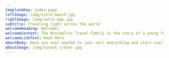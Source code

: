 ```yaml
---
templateKey: index-page
leftImage: /img/intro-beach.jpg
rightImage: /img/intro-map.jpg
subtitle: Traveling light across the world
welcomeHeading: Welcome!
welcomeContent: The Minimalist Travel Family is the story of a young family that set off to explore the world in minimalistic style. Come along for our journey!
welcomeLinkText: Read More
aboutBody: Have you ever wanted to just sell everything and start over?  That’s exactly what I did with my family of 6!  On this blog, I share all my tips, tricks and adventures that come with being a minimalist family who gets to travel full time!!
aboutImage: /img/sunset_crater.jpg
---
```


